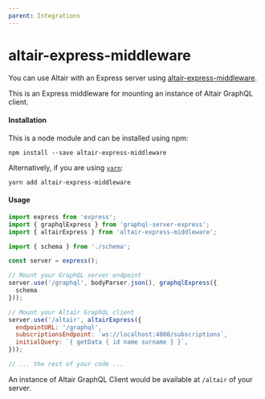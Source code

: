 ```yaml
---
parent: Integrations
---
```


# altair-express-middleware

<Badge text="npm" type="danger"/>
<Badge text="express"/>

You can use Altair with an Express server using [altair-express-middleware](https://www.npmjs.com/package/altair-express-middleware).

This is an Express middleware for mounting an instance of Altair GraphQL client.

#### Installation

This is a node module and can be installed using npm:

```
npm install --save altair-express-middleware
```

Alternatively, if you are using [`yarn`](https://yarnpkg.com/):

```
yarn add altair-express-middleware
```

#### Usage

```js
import express from 'express';
import { graphqlExpress } from 'graphql-server-express';
import { altairExpress } from 'altair-express-middleware';

import { schema } from './schema';

const server = express();

// Mount your GraphQL server endpoint
server.use('/graphql', bodyParser.json(), graphqlExpress({
  schema
}));

// Mount your Altair GraphQL client
server.use('/altair', altairExpress({
  endpointURL: '/graphql',
  subscriptionsEndpoint: `ws://localhost:4000/subscriptions`,
  initialQuery: `{ getData { id name surname } }`,
}));

// ... the rest of your code ...
```

An instance of Altair GraphQL Client would be available at `/altair` of your server.
